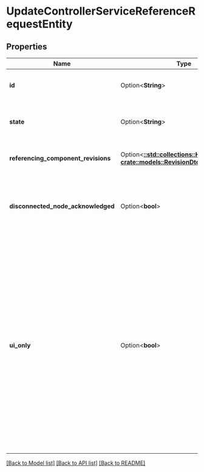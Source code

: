 # UpdateControllerServiceReferenceRequestEntity

## Properties

Name | Type | Description | Notes
------------ | ------------- | ------------- | -------------
**id** | Option<**String**> | The identifier of the Controller Service. | [optional]
**state** | Option<**String**> | The new state of the references for the controller service. | [optional]
**referencing_component_revisions** | Option<[**::std::collections::HashMap<String, crate::models::RevisionDto>**](RevisionDTO.md)> | The revisions for all referencing components. | [optional]
**disconnected_node_acknowledged** | Option<**bool**> | Acknowledges that this node is disconnected to allow for mutable requests to proceed. | [optional]
**ui_only** | Option<**bool**> | Indicates whether or not the response should only include fields necessary for rendering the NiFi User Interface. As such, when this value is set to true, some fields may be returned as null values, and the selected fields may change at any time without notice. As a result, this value should not be set to true by any client other than the UI. | [optional]

[[Back to Model list]](../README.md#documentation-for-models) [[Back to API list]](../README.md#documentation-for-api-endpoints) [[Back to README]](../README.md)


